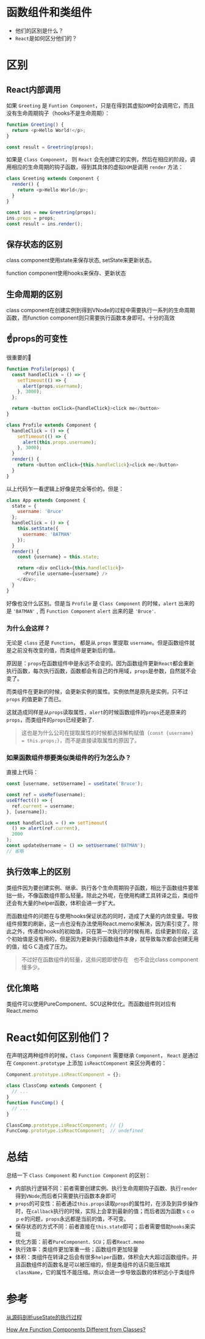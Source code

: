 # 函数组件和类组件
+ 他们的区别是什么？
+ `React`是如何区分他们的？

# 区别
## React内部调用
如果 `Greeting` 是 `Funtion Component`，只是在得到其虚拟`DOM`时会调用它，而且没有生命周期钩子（hooks不是生命周期）：
```js
function Greeting() {
  return <p>Hello World!</p>;
}

const result = Greetring(props);
```

如果是 `Class Component`， 则 `React` 会先创建它的实例，然后在相应的阶段，调用相应的生命周期的钩子函数，得到其具体的虚拟`DOM`是调用 `render` 方法：
```js
class Greeting extends Component {
  render() {
    return <p>Hello World</p>;
  }
}

const ins = new Greetring(props);
ins.props = props;
const result = ins.render();
```

## 保存状态的区别
class component使用state来保存状态, setState来更新状态。

function component使用hooks来保存、更新状态

## 生命周期的区别
class component在创建实例到得到VNode的过程中需要执行一系列的生命周期函数，而function component则只需要执行函数本身即可。十分的高效

## ☝️props的可变性
很重要的🌰
```js
function Profile(props) {
  const handleClick = () => {
    setTimeout(() => {
      alert(props.username);
    }, 3000);
  };

  return <button onClick={handleClick}>click me</button>
}

class Profile extends Component {
  handleClick = () => {
    setTimeout(() => {
      alert(this.props.username);
    }, 3000);
  }
  render() {
    return <button onClick={this.handleClick}>click me</button>
  }
}
```
以上代码乍一看逻辑上好像是完全等价的。但是：
```js
class App extends Component {
  state = {
    username: 'Bruce'
  };
  handleClick = () => {
    this.setState({
      username: 'BATMAN'
    });
  }
  render() {
    const {username} = this.state;

    return <div onClick={this.handleClick}>
      <Profile username={username} />
    </div>;
  }
}
```
好像也没什么区别。但是当 `Profile` 是 `Class Component` 的时候，`alert` 出来的是 `'BATMAN'` , 而 `Function Component` `alert` 出来的是 `'Bruce'`.

### 为什么会这样？

无论是 `class` 还是 `Function`， 都是从 `props` 里提取 `username`。但是函数组件就是之前没有改变的值，而类组件是更新后的值。

原因是：`props`在函数组件中是永远不会变的。因为函数组件更新`React`都会重新执行函数，每次执行函数，函数都会有自己的作用域，`props`是参数，自然就不会变了。

而类组件在更新的时候，会更新实例的属性。实例依然是原先是实例，只不过`props` 的值更新了而已。

这就造成同样是从`props`读取属性，`alert`的时候函数组件的`props`还是原来的`props`，而类组件的`props`已经更新了.
> 这也是为什么公司在提取属性的时候都选择解构赋值（`const {username} = this.props;`），而不是直接读取属性的原因了。

### 如果函数组件想要类似类组件的行为怎么办？
直接上代码：
```js
const [username, setUsername] = useState('Bruce');

const ref = useRef(username);
useEffect(() => {
  ref.current = username;
}, [username]);

const handleClick = () => setTimeout(
  () => alert(ref.current),
  2000
);
const updateUsername = () => setUsername('BATMAN');
// 省略
```

## 执行效率上的区别
类组件因为要创建实例、继承、执行各个生命周期钩子函数，相比于函数组件要笨拙一些，不像函数组件那么轻量。除此之外呢，在使用构建工具转译之后，类组件还会有大量的helper函数，体积会进一步扩大。

而函数组件的问题在与使用hooks保证状态的同时，造成了大量的内敛变量。导致组件频繁的刷新，这一点也没有办法使用React.memo来解决，因为索引变了。除此之外，传递给hooks的初始值，只在第一次执行的时候有用，后续更新阶段，这个初始值是没有用的，但是因为更新执行函数组件本身，就导致每次都会创建无用的值，给ＧＣ造成了压力。

> 不过好在函数组件的轻量，这些问题即使存在　也不会比class component慢多少。

## 优化策略
类组件可以使用PureComponent、SCU这种优化。而函数组件则对应有React.memo


# React如何区别他们？
在声明这两种组件的时候，`Class Component` 需要继承 `Component`， `React` 是通过在 `Component.prototype` 上添加 `isReactComponent` 来区分两者的：
```js
Component.prototype.isReactComponent = {};

class ClassComp extends Component {
  // ...
}
function FuncComp() {
  // ...
}

ClassComp.prototype.isReactComponent; // {}
FuncComp.prototype.isReactComponent;  // undefined
```

# 总结
总结一下 `Class Component` 和 `Function Component` 的区别：
+ 内部执行逻辑不同：前者需要创建实例、执行生命周期钩子函数、执行`render`得到`VNode`;而后者只需要执行函数本身即可
+ `props`的可变性：前者通过`this.props`读取`props`的属性时，在涉及到异步操作时，在`callback`执行的时候，实际上会拿到最新的值；而后者因为函数`ｓｃｏｐｅ`的问题，`props`永远都是当前的值，不可变。
+ 保存状态的方式不同：前者直接在`this.state`即可；后者需要借助`hooks`来实现
+ 优化方面：前者`PureComponent、SCU`；后者`React.memo`
+ 执行效率：类组件更加笨重一些；函数组件更加轻量
+ 体积：类组件在转译之后会有很多`helper`函数，体积会大大超过函数组件。并且函数组件的函数名是可以被压缩的，但是类组件的话只能压缩其`className`，它的属性不能压缩。所以会进一步导致函数的体积远小于类组件

# 参考
[从源码剖析useState的执行过程](https://juejin.im/post/5cc809d2f265da036c579620)

[How Are Function Components Different from Classes?](https://overreacted.io/how-are-function-components-different-from-classes/)